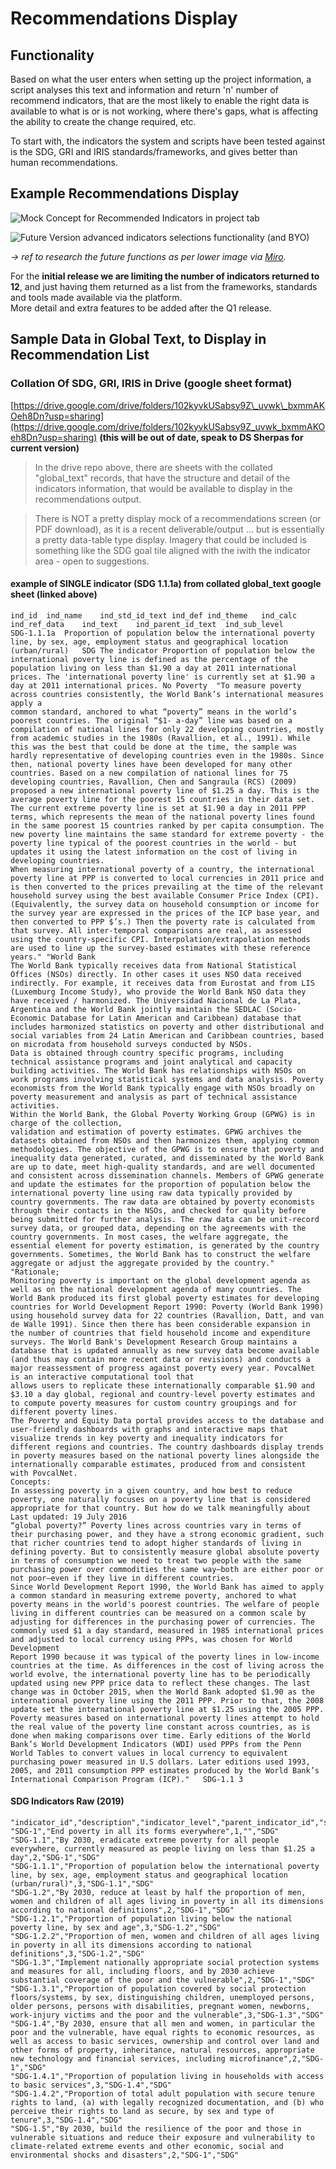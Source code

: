 # Recommendations Display

## Functionality

Based on what the user enters when setting up the project information, a script analyses this text and information and return 'n' number of recommend indicators, that are the most likely to enable the right data is available to what is or is not working, where there's gaps, what is affecting the ability to create the change required, etc.

To start with, the indicators the system and scripts have been tested against is the SDG, GRI and IRIS standards/frameworks, and gives better than human recommendations.

## Example Recommendations Display

![Mock Concept for Recommended Indicators in project tab](../.gitbook/assets/image%20%281%29.png)

![Future Version advanced indicators selections functionality \(and BYO\)](https://t6902024.p.clickup-attachments.com/t6902024/c594b114-0600-4424-a673-c8ab7c3651af/image.png)

_-&gt; ref to research the future functions as per lower image via_ [_Miro_](https://miro.com/app/board/o9J_kyYfLV0=/?moveToWidget=3074457354464890435&cot=10)_._

For the **initial release we are limiting the number of indicators returned to 12**, and just having them returned as a list from the frameworks, standards and tools made available via the platform.    
More detail and extra features to be added after the Q1 release.

## Sample Data in Global Text, to Display in Recommendation List

### Collation Of SDG, GRI, IRIS in Drive \(google sheet format\)

[https://drive.google.com/drive/folders/102kyvkUSabsy9Z\_uvwk\_bxmmAKOeh8Dn?usp=sharing](https://drive.google.com/drive/folders/102kyvkUSabsy9Z_uvwk_bxmmAKOeh8Dn?usp=sharing) **\(this will be out of date, speak to DS Sherpas for current version\)**

> In the drive repo above, there are sheets with the collated "global\_text" records, that have the structure and detail of the indicators information, that would be available to display in the recommendations output.

>

> There is NOT a pretty display mock of a recommendations screen \(or PDF download\), as it is a recent deliverable/output ... but is essentially a pretty data-table type display. Imagery that could be included is something like the SDG goal tile aligned with the iwith the indicator area - open to suggestions.

#### example of SINGLE indicator \(SDG 1.1.1a\) from collated global\_text google sheet \(linked above\)

```text
ind_id	ind_name	ind_std_id_text	ind_def	ind_theme	ind_calc	ind_ref_data	ind_text	ind_parent_id_text	ind_sub_level
SDG-1.1.1a	Proportion of population below the international poverty line, by sex, age, employment status and geographical location (urban/rural)	SDG	The indicator Proportion of population below the international poverty line is defined as the percentage of the population living on less than $1.90 a day at 2011 international prices. The 'international poverty line' is currently set at $1.90 a day at 2011 international prices.	No Poverty	"To measure poverty across countries consistently, the World Bank’s international measures apply a
common standard, anchored to what “poverty” means in the world’s poorest countries. The original “$1- a-day” line was based on a compilation of national lines for only 22 developing countries, mostly from academic studies in the 1980s (Ravallion, et al., 1991). While this was the best that could be done at the time, the sample was hardly representative of developing countries even in the 1980s. Since then, national poverty lines have been developed for many other countries. Based on a new compilation of national lines for 75 developing countries, Ravallion, Chen and Sangraula (RCS) (2009) proposed a new international poverty line of $1.25 a day. This is the average poverty line for the poorest 15 countries in their data set.
The current extreme poverty line is set at $1.90 a day in 2011 PPP terms, which represents the mean of the national poverty lines found in the same poorest 15 countries ranked by per capita consumption. The new poverty line maintains the same standard for extreme poverty - the poverty line typical of the poorest countries in the world - but updates it using the latest information on the cost of living in developing countries.
When measuring international poverty of a country, the international poverty line at PPP is converted to local currencies in 2011 price and is then converted to the prices prevailing at the time of the relevant household survey using the best available Consumer Price Index (CPI). (Equivalently, the survey data on household consumption or income for the survey year are expressed in the prices of the ICP base year, and then converted to PPP $’s.) Then the poverty rate is calculated from that survey. All inter-temporal comparisons are real, as assessed using the country-specific CPI. Interpolation/extrapolation methods are used to line up the survey-based estimates with these reference years."	"World Bank
The World Bank typically receives data from National Statistical Offices (NSOs) directly. In other cases it uses NSO data received indirectly. For example, it receives data from Eurostat and from LIS (Luxemburg Income Study), who provide the World Bank NSO data they have received / harmonized. The Universidad Nacional de La Plata, Argentina and the World Bank jointly maintain the SEDLAC (Socio-Economic Database for Latin American and Caribbean) database that includes harmonized statistics on poverty and other distributional and social variables from 24 Latin American and Caribbean countries, based on microdata from household surveys conducted by NSOs.
Data is obtained through country specific programs, including technical assistance programs and joint analytical and capacity building activities. The World Bank has relationships with NSOs on work programs involving statistical systems and data analysis. Poverty economists from the World Bank typically engage with NSOs broadly on poverty measurement and analysis as part of technical assistance activities.
Within the World Bank, the Global Poverty Working Group (GPWG) is in charge of the collection,
validation and estimation of poverty estimates. GPWG archives the datasets obtained from NSOs and then harmonizes them, applying common methodologies. The objective of the GPWG is to ensure that poverty and inequality data generated, curated, and disseminated by the World Bank are up to date, meet high-quality standards, and are well documented and consistent across dissemination channels. Members of GPWG generate and update the estimates for the proportion of population below the international poverty line using raw data typically provided by country governments. The raw data are obtained by poverty economists through their contacts in the NSOs, and checked for quality before being submitted for further analysis. The raw data can be unit-record survey data, or grouped data, depending on the agreements with the country governments. In most cases, the welfare aggregate, the essential element for poverty estimation, is generated by the country governments. Sometimes, the World Bank has to construct the welfare aggregate or adjust the aggregate provided by the country."	"Rationale;
Monitoring poverty is important on the global development agenda as well as on the national development agenda of many countries. The World Bank produced its first global poverty estimates for developing countries for World Development Report 1990: Poverty (World Bank 1990) using household survey data for 22 countries (Ravallion, Datt, and van de Walle 1991). Since then there has been considerable expansion in the number of countries that field household income and expenditure surveys. The World Bank's Development Research Group maintains a database that is updated annually as new survey data become available (and thus may contain more recent data or revisions) and conducts a major reassessment of progress against poverty every year. PovcalNet is an interactive computational tool that
allows users to replicate these internationally comparable $1.90 and $3.10 a day global, regional and country-level poverty estimates and to compute poverty measures for custom country groupings and for different poverty lines.
The Poverty and Equity Data portal provides access to the database and user-friendly dashboards with graphs and interactive maps that visualize trends in key poverty and inequality indicators for different regions and countries. The country dashboards display trends in poverty measures based on the national poverty lines alongside the internationally comparable estimates, produced from and consistent with PovcalNet.
Concepts:
In assessing poverty in a given country, and how best to reduce poverty, one naturally focuses on a poverty line that is considered appropriate for that country. But how do we talk meaningfully about
Last updated: 19 July 2016
“global poverty?” Poverty lines across countries vary in terms of their purchasing power, and they have a strong economic gradient, such that richer countries tend to adopt higher standards of living in defining poverty. But to consistently measure global absolute poverty in terms of consumption we need to treat two people with the same purchasing power over commodities the same way—both are either poor or not poor—even if they live in different countries.
Since World Development Report 1990, the World Bank has aimed to apply a common standard in measuring extreme poverty, anchored to what poverty means in the world's poorest countries. The welfare of people living in different countries can be measured on a common scale by adjusting for differences in the purchasing power of currencies. The commonly used $1 a day standard, measured in 1985 international prices and adjusted to local currency using PPPs, was chosen for World Development
Report 1990 because it was typical of the poverty lines in low-income countries at the time. As differences in the cost of living across the world evolve, the international poverty line has to be periodically updated using new PPP price data to reflect these changes. The last change was in October 2015, when the World Bank adopted $1.90 as the international poverty line using the 2011 PPP. Prior to that, the 2008 update set the international poverty line at $1.25 using the 2005 PPP. Poverty measures based on international poverty lines attempt to hold the real value of the poverty line constant across countries, as is done when making comparisons over time. Early editions of the World Bank’s World Development Indicators (WDI) used PPPs from the Penn World Tables to convert values in local currency to equivalent purchasing power measured in U.S dollars. Later editions used 1993, 2005, and 2011 consumption PPP estimates produced by the World Bank’s International Comparison Program (ICP)."	SDG-1.1	3
```

#### SDG Indicators Raw \(2019\)

```text
"indicator_id","description","indicator_level","parent_indicator_id","source_id"
"SDG-1","End poverty in all its forms everywhere",1,"","SDG"
"SDG-1.1","By 2030, eradicate extreme poverty for all people everywhere, currently measured as people living on less than $1.25 a day",2,"SDG-1","SDG"
"SDG-1.1.1","Proportion of population below the international poverty line, by sex, age, employment status and geographical location (urban/rural)",3,"SDG-1.1","SDG"
"SDG-1.2","By 2030, reduce at least by half the proportion of men, women and children of all ages living in poverty in all its dimensions according to national definitions",2,"SDG-1","SDG"
"SDG-1.2.1","Proportion of population living below the national poverty line, by sex and age",3,"SDG-1.2","SDG"
"SDG-1.2.2","Proportion of men, women and children of all ages living in poverty in all its dimensions according to national definitions",3,"SDG-1.2","SDG"
"SDG-1.3","Implement nationally appropriate social protection systems and measures for all, including floors, and by 2030 achieve substantial coverage of the poor and the vulnerable",2,"SDG-1","SDG"
"SDG-1.3.1","Proportion of population covered by social protection floors/systems, by sex, distinguishing children, unemployed persons, older persons, persons with disabilities, pregnant women, newborns, work-injury victims and the poor and the vulnerable",3,"SDG-1.3","SDG"
"SDG-1.4","By 2030, ensure that all men and women, in particular the poor and the vulnerable, have equal rights to economic resources, as well as access to basic services, ownership and control over land and other forms of property, inheritance, natural resources, appropriate new technology and financial services, including microfinance",2,"SDG-1","SDG"
"SDG-1.4.1","Proportion of population living in households with access to basic services",3,"SDG-1.4","SDG"
"SDG-1.4.2","Proportion of total adult population with secure tenure rights to land, (a) with legally recognized documentation, and (b) who perceive their rights to land as secure, by sex and type of tenure",3,"SDG-1.4","SDG"
"SDG-1.5","By 2030, build the resilience of the poor and those in vulnerable situations and reduce their exposure and vulnerability to climate-related extreme events and other economic, social and environmental shocks and disasters",2,"SDG-1","SDG"
```

